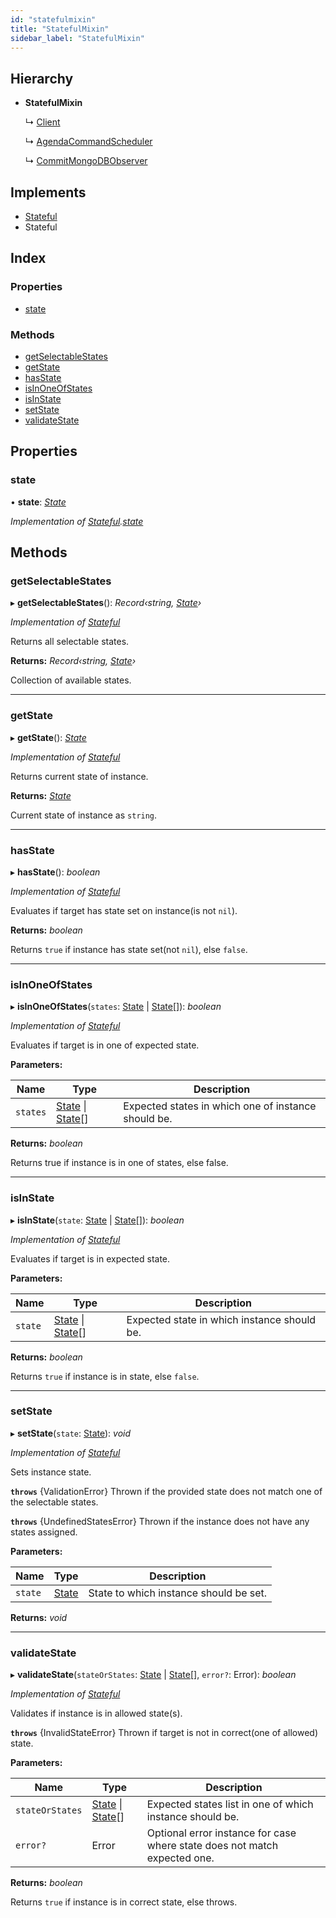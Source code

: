 ```yaml
---
id: "statefulmixin"
title: "StatefulMixin"
sidebar_label: "StatefulMixin"
---
```


## Hierarchy

* **StatefulMixin**

  ↳ [Client](client.md)

  ↳ [AgendaCommandScheduler](agendacommandscheduler.md)

  ↳ [CommitMongoDBObserver](commitmongodbobserver.md)

## Implements

* [Stateful](../interfaces/types.stateful.md)
* Stateful

## Index

### Properties

* [state](statefulmixin.md#state)

### Methods

* [getSelectableStates](statefulmixin.md#getselectablestates)
* [getState](statefulmixin.md#getstate)
* [hasState](statefulmixin.md#hasstate)
* [isInOneOfStates](statefulmixin.md#isinoneofstates)
* [isInState](statefulmixin.md#isinstate)
* [setState](statefulmixin.md#setstate)
* [validateState](statefulmixin.md#validatestate)

## Properties

###  state

• **state**: *[State](../modules/types.md#state)*

*Implementation of [Stateful](../interfaces/types.stateful.md).[state](../interfaces/types.stateful.md#state)*

## Methods

###  getSelectableStates

▸ **getSelectableStates**(): *Record‹string, [State](../modules/types.md#state)›*

*Implementation of [Stateful](../interfaces/types.stateful.md)*

Returns all selectable states.

**Returns:** *Record‹string, [State](../modules/types.md#state)›*

Collection of available states.

___

###  getState

▸ **getState**(): *[State](../modules/types.md#state)*

*Implementation of [Stateful](../interfaces/types.stateful.md)*

Returns current state of instance.

**Returns:** *[State](../modules/types.md#state)*

Current state of instance as `string`.

___

###  hasState

▸ **hasState**(): *boolean*

*Implementation of [Stateful](../interfaces/types.stateful.md)*

Evaluates if target has state set on instance(is not `nil`).

**Returns:** *boolean*

Returns `true` if instance has state set(not `nil`), else `false`.

___

###  isInOneOfStates

▸ **isInOneOfStates**(`states`: [State](../modules/types.md#state) | [State](../modules/types.md#state)[]): *boolean*

*Implementation of [Stateful](../interfaces/types.stateful.md)*

Evaluates if target is in one of expected state.

**Parameters:**

Name | Type | Description |
------ | ------ | ------ |
`states` | [State](../modules/types.md#state) &#124; [State](../modules/types.md#state)[] | Expected states in which one of instance should be. |

**Returns:** *boolean*

Returns true if instance is in one of states, else false.

___

###  isInState

▸ **isInState**(`state`: [State](../modules/types.md#state) | [State](../modules/types.md#state)[]): *boolean*

*Implementation of [Stateful](../interfaces/types.stateful.md)*

Evaluates if target is in expected state.

**Parameters:**

Name | Type | Description |
------ | ------ | ------ |
`state` | [State](../modules/types.md#state) &#124; [State](../modules/types.md#state)[] | Expected state in which instance should be. |

**Returns:** *boolean*

Returns `true` if instance is in state, else `false`.

___

###  setState

▸ **setState**(`state`: [State](../modules/types.md#state)): *void*

*Implementation of [Stateful](../interfaces/types.stateful.md)*

Sets instance state.

**`throws`** {ValidationError}
Thrown if the provided state does not match one of the selectable states.

**`throws`** {UndefinedStatesError}
Thrown if the instance does not have any states assigned.

**Parameters:**

Name | Type | Description |
------ | ------ | ------ |
`state` | [State](../modules/types.md#state) | State to which instance should be set. |

**Returns:** *void*

___

###  validateState

▸ **validateState**(`stateOrStates`: [State](../modules/types.md#state) | [State](../modules/types.md#state)[], `error?`: Error): *boolean*

*Implementation of [Stateful](../interfaces/types.stateful.md)*

Validates if instance is in allowed state(s).

**`throws`** {InvalidStateError}
Thrown if target is not in correct(one of allowed) state.

**Parameters:**

Name | Type | Description |
------ | ------ | ------ |
`stateOrStates` | [State](../modules/types.md#state) &#124; [State](../modules/types.md#state)[] | Expected states list in one of which instance should be. |
`error?` | Error | Optional error instance for case where state does not match expected one. |

**Returns:** *boolean*

Returns `true` if instance is in correct state, else throws.
